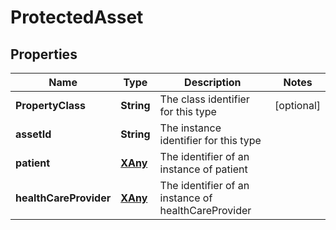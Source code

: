 
# ProtectedAsset

## Properties
Name | Type | Description | Notes
------------ | ------------- | ------------- | -------------
**PropertyClass** | **String** | The class identifier for this type |  [optional]
**assetId** | **String** | The instance identifier for this type | 
**patient** | [**XAny**](XAny.md) | The identifier of an instance of patient | 
**healthCareProvider** | [**XAny**](XAny.md) | The identifier of an instance of healthCareProvider | 



